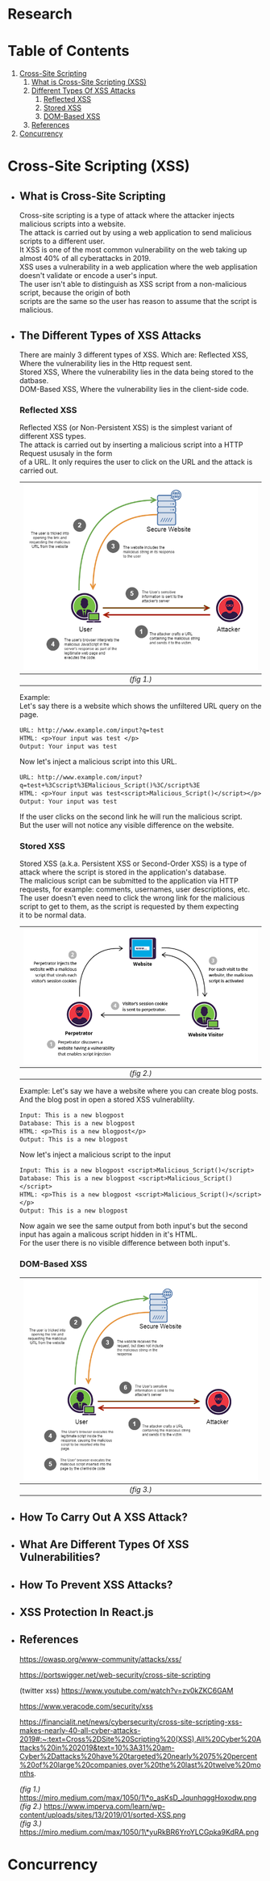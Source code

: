 # **Research**

# Table of Contents
1. [Cross-Site Scripting](#XSS)
    1. [What is Cross-Site Scripting (XSS)](#WhatIsXSS)
    2. [Different Types Of XSS Attacks](#XSSAttacks)
        1. [Reflected XSS](#ReflectedXSS)
        2. [Stored XSS](#StoredXSS)
        3. [DOM-Based XSS](#DOMBasedXSS)
    3. [References](#References)
2. [Concurrency](#Concurrency)

# Cross-Site Scripting (XSS) <a id="XSS"></a>

- ## What is Cross-Site Scripting <a id="WhatIsXSS"> </a>
    Cross-site scripting is a type of attack where the attacker injects malicious scripts into a website.  
    The attack is carried out by using a web application to send malicious scripts to a different user.  
    It XSS is one of the most common vulnerability  on the web taking up almost 40% of all cyberattacks in 2019.  
    XSS uses a vulnerability  in a web application where the web applisation doesn't validate or encode a user's input.  
    The user isn't able to distinguish as XSS script from a non-malicious script, because the origin of both   
    scripts are the same so the user has reason to assume that the script is malicious.  

- ## The Different Types of XSS Attacks<a id="XSSAttacks"></a>
    There are mainly 3 different types of XSS. Which are: 
    Reflected XSS, Where the vulnerability lies in the Http request sent.  
    Stored XSS, Where the vulnerability lies in the data being stored to the datbase.  
    DOM-Based XSS, Where the vulnerability lies in the client-side code.  

    ### **Reflected XSS**<a id="ReflectedXSS"> </a>
    Reflected XSS (or Non-Persistent XSS) is the simplest variant of different XSS types.  
    The attack is carried out by inserting a malicious script into a HTTP Request ususaly in the form  
    of a URL. It only requires the user to click on the URL and the attack is carried out.  
    
    | ![image](/Images/reflected-xss.png)|
    |:--:|
    | *(fig 1.)*|

    Example:  
    Let's say there is a website which shows the unfiltered URL query on the page.  
    ```
    URL: http://www.example.com/input?q=test  
    HTML: <p>Your input was test </p>  
    Output: Your input was test
    ```    

    Now let's inject a malicious script into this URL.  
    ```
    URL: http://www.example.com/input?q=test+%3Cscript%3EMalicious_Script()%3C/script%3E  
    HTML: <p>Your input was test<script>Malicious_Script()</script></p>  
    Output: Your input was test  
    ```  
    If the user clicks on the second link he will run the malicious script.  
    But the user will not notice any visible difference on the website.

    ### **Stored XSS <a id="StoredXSS"></a>**  
    Stored XSS (a.k.a. Persistent XSS or Second-Order XSS) is a type of attack where the script is stored in the application's database.   
    The malicious script can be submitted to the application via HTTP requests, for example: comments, usernames, user descriptions, etc.  
    The user doesn't even need to click the wrong link for the malicious script to get to them, as the script is requested by them expecting  
    it to be normal data.

    | ![image](/Images/Stored-xss.png)|
    |:--:|
    | *(fig 2.)*|  

    Example:
    Let's say we have a website where you can create blog posts. And the blog post in open a stored XSS vulnerablilty.
    ```
    Input: This is a new blogpost
    Database: This is a new blogpost
    HTML: <p>This is a new blogpost</p>
    Output: This is a new blogpost
    ```  
    Now let's inject a malicious script to the input
    ```
    Input: This is a new blogpost <script>Malicious_Script()</script>
    Database: This is a new blogpost <script>Malicious_Script()</script>
    HTML: <p>This is a new blogpost <script>Malicious_Script()</script></p>
    Output: This is a new blogpost
    ```    
    Now again we see the same output from both input's but the second input has again a malicous script hidden in it's HTML.  
    For the user there is no visible difference between both input's.

    ### **DOM-Based XSS <a id="DOMBasedXSS"></a>**  
    
    | ![image](/Images/DOM-Based-XSS.png)|
    |:--:|
    | *(fig 3.)*| 

- ## How To Carry Out A XSS Attack?

- ## What Are Different Types Of XSS Vulnerabilities?

- ## How To Prevent XSS Attacks?

- ## XSS Protection In React.js

- ## References<a id="References"></a>
    https://owasp.org/www-community/attacks/xss/  
    
    https://portswigger.net/web-security/cross-site-scripting
   
    (twitter xss) https://www.youtube.com/watch?v=zv0kZKC6GAM  
    
    https://www.veracode.com/security/xss

    https://financialit.net/news/cybersecurity/cross-site-scripting-xss-makes-nearly-40-all-cyber-attacks-2019#:~:text=Cross%2DSite%20Scripting%20(XSS),All%20Cyber%20Attacks%20in%202019&text=10%3A31%20am-Cyber%2Dattacks%20have%20targeted%20nearly%2075%20percent%20of%20large%20companies,over%20the%20last%20twelve%20months.  
    
    *(fig 1.)* https://miro.medium.com/max/1050/1\*o_asKsD_JqunhqggHoxodw.png  
    *(fig 2.)* https://www.imperva.com/learn/wp-content/uploads/sites/13/2019/01/sorted-XSS.png  
    *(fig 3.)* https://miro.medium.com/max/1050/1\*yuRkBR6YroYLCGpka9KdRA.png    
# Concurrency <a id="Concurrency"></a>   